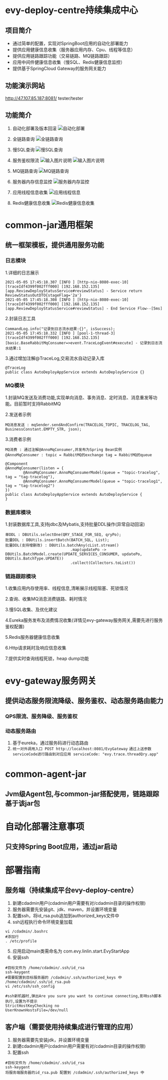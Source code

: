 # evy-deploy-centre持续集成中心
## 项目简介
- 通过简单的配置，实现对SpringBoot应用的自动化部署能力
- 提供应用健康信息收集（服务器应用内存、Cpu、线程等信息）
- 提供应用链路跟踪功能（交易链路、MQ链路跟踪）
- 应用中间件健康信息收集（慢SQL、Redis健康信息监控）
- 提供基于SpringCloud Gateway的服务网关能力

## 功能演示网站
http://47.107.85.187:8081/
tester/tester

## 功能简介
1. 自动化部署及版本回滚
   ![自动化部署](https://images.gitee.com/uploads/images/2021/0505/221312_40adadd2_1842243.jpeg "自动化部署.jpg")

2. 全链路查询
   ![全链路查询](https://images.gitee.com/uploads/images/2021/0505/221329_a6427166_1842243.jpeg "全链路.jpg")

3. 慢SQL查询
   ![慢SQL查询](https://images.gitee.com/uploads/images/2021/0505/221348_989a944b_1842243.jpeg "慢SQL.jpg")

4. 服务鉴权限流
   ![输入图片说明](https://images.gitee.com/uploads/images/2021/0505/221407_c1039cac_1842243.jpeg "服务治理1.jpg")
   ![输入图片说明](https://images.gitee.com/uploads/images/2021/0505/221417_3a826696_1842243.jpeg "服务治理2.jpg")

5. MQ链路查询
   ![MQ链路查询](https://images.gitee.com/uploads/images/2021/0505/221603_f2eceef7_1842243.jpeg "MQ链路查询.jpg")

6. 服务器内存信息监控
   ![服务器内存监控](https://images.gitee.com/uploads/images/2021/0505/221650_a5e916ef_1842243.jpeg "内存信息.jpg")

7. 应用线程信息收集
   ![应用线程信息](https://images.gitee.com/uploads/images/2021/0505/221752_792f9142_1842243.jpeg "线程信息.jpg")

8. Redis健康信息收集
   ![Redis健康信息收集](https://images.gitee.com/uploads/images/2021/0505/221806_e3a7c60d_1842243.jpeg "Redis服务器监控.jpg")

# common-jar通用框架
## 统一框架模板，提供通用服务功能
### 日志模块
1.详细的日志展示
```
2021-05-05 17:45:18.307 [INFO ] [http-nio-8080-exec-10] [traceIdf4399f002fff000] [192.168.152.135] [app.ReviewDeployStatusService#reviewStatus] - Service return ReviewStatusOutDTO{stageFlag='2a'}
2021-05-05 17:45:18.308 [INFO ] [http-nio-8080-exec-10] [traceIdf4399f002fff000] [192.168.152.135] [app.ReviewDeployStatusService#reviewStatus] - End Service Flow--[5ms]
```
2.封装日志工具
```
CommandLog.info("记录到日志流水结果:{}", isSuccess);
2021-05-05 17:45:18.332 [INFO ] [pool-1-thread-3] [traceIdf4399f002fff000] [192.168.152.135] [basic.BaseRabbitMqConsumer=>event.TraceLogEvent#execute] - 记录到日志流水结果:1
```
3.通过增加注解@TraceLog,交易流水自动记录入库
```
@TraceLog
public class AutoDeployAppService extends AutoDeployService {}
```
### MQ模块
1.封装MQ发送及消费功能,实现单向消息、事务消息、定时消息、消息重发等功能。目前暂时支持RabbitMQ

2.发送者示例
```
MQ消息发送 : mqSender.sendAndConfirm(TRACELOG_TOPIC, TRACELOG_TAG, BusinessConstant.EMPTY_STR, json);
```

3.消费者示例
```
MQ消费 : 通过注解@AnnoMqConsumer,并发布为Spring Bean实例
@AnnoMqConsumer : topic = RabbitMQ的exchange tag = RabbitMQ的queue

@Component
@AnnoMqConsumer(listen = {
        @AnnoMqConsumer.AnnoMqConsumerModel(queue = "topic-tracelog", tag = "tag-tracelog"),
        @AnnoMqConsumer.AnnoMqConsumerModel(queue = "topic-tracelog1", tag = "tag-tracelog2")
})
public class AutoDeployAppService extends AutoDeployService {
}
```

### 数据库模块
1.封装数据库工具,支持jdbc及Mybatis,支持批量DDL操作(异常自动回滚)
```
单DDL : DBUtils.selectOne(QRY_STAGE_FOR_SEQ, qryPo);
批量DDL : DBUtils.insertBatch(BATCH_SQL, List);
批量DDL(支持增删改) : DBUtils.batchAny(cList.stream()
                             .map(updatePo -> DBUtils.BatchModel.create(UPDATE_SERVICES_CONSUMER, updatePo, DBUtils.BatchType.UPDATE))
                             .collect(Collectors.toList())
```

### 链路跟踪模块
1.收集应用内存使用率、线程信息,清晰展示线程阻塞、死锁情况

2.查询、收集MQ消息消费链路、耗时情况

3.慢SQL收集、及优化建议

4.Eureka服务发布及消费情况收集(详情见evy-gateway服务网关,需要先进行服务鉴权配置)

5.Redis服务器健康信息收集

6.Http请求耗时及响应信息收集

7.提供实时查询线程死锁，heap dump功能

# evy-gateway服务网关
## 提供动态服务限流降级、服务鉴权、动态服务路由能力

### QPS限流、服务降级、服务鉴权

### 动态服务路由
1. 基于eureka，通过服务码进行动态路由
2. `统一对外调用入口 POST http://localhost:8081/EvyGateway`
   `通过上送参数serviceCode进行路由到对应应用 serviceCode: "evy.trace.threadQry.app"`

# common-agent-jar
## Jvm级Agent包,与common-jar搭配使用，链路跟踪基于该jar包

# 自动化部署注意事项
## 只支持Spring Boot应用，通过jar启动

# 部署指南
## 服务端（持续集成平台evy-deploy-centre）
1. 新建cdadmin用户(cdadmin用户需要有对/cdadmin目录的操作权限)
2. 服务器需要先安装git、jdk、maven，并设置环境变量
3. 配置ssh，将id_rsa.pub追加到authorized_keys文件中
4. ssh远程执行命令环境变量加载
```
vi /cdadmin/.bashrc
#添加行
. /etc/profile
```
5. 应用启动main类需命名为 com.evy.linlin.start.EvyStartApp
6. 安装ssh
```
#目标文件为 /home/cdadmin/.ssh/id_rsa
ssh-keygent
#需要配置到目标服务器的 /cdadmin/.ssh/authorized_keys 中
/home/cdadmin/.ssh/id_rsa.pub
vi /etc/ssh/ssh_config 

#ssh新机器时,弹出Are you sure you want to continue connecting,影响ssh脚本执行,设置为不提示
StrictHostKeyChecking no
UserKnownHostsFile=/dev/null

```

## 客户端（需要使用持续集成进行管理的应用）
1. 服务器需要先安装jdk，并设置环境变量
2. 新建cdadmin用户(cdadmin用户需要有对/cdadmin目录的操作权限)
3. 配置ssh
```
#目标文件为 /home/cdadmin/.ssh/id_rsa
ssh-keygent
将服务端服务器的id_rsa.pub 配置到 /cdadmin/.ssh/authorized_keys 中
```
